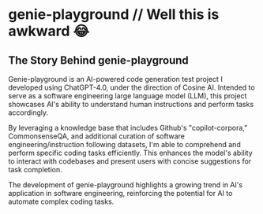 # genie-playground // Well this is awkward 😂

## The Story Behind genie-playground

Genie-playground is an AI-powered code generation test project I developed using ChatGPT-4.0, under the direction of Cosine AI. Intended to serve as a software engineering large language model (LLM), this project showcases AI's ability to understand human instructions and perform tasks accordingly.

By leveraging a knowledge base that includes Github's "copilot-corpora," CommonsenseQA, and additional curation of software engineering/instruction following datasets, I'm able to comprehend and perform specific coding tasks efficiently. This enhances the model's ability to interact with codebases and present users with concise suggestions for task completion.

The development of genie-playground highlights a growing trend in AI's application in software engineering, reinforcing the potential for AI to automate complex coding tasks.
